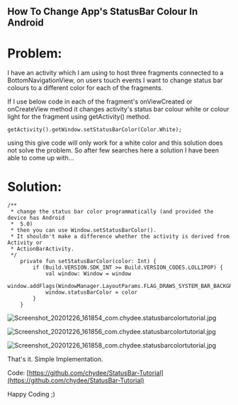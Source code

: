 ## How To Change App's StatusBar Colour In Android

# Problem: 

I have an activity which I am using to host three fragments connected to a BottomNavigationView, on users touch events I want to change status bar colours to a different color for each of the fragments.

If I use below code in each of the fragment's onViewCreated or onCreateView method it changes activity's status bar colour white or colour light for the fragment using getActivity() method. 


```
getActivity().getWindow.setStatusBarColor(Color.White); 

``` 
using this give code will only work for a white color and this solution does not solve the problem. So after few searches here a solution I have been able to come up with...

# Solution:



```
/**
 * change the status bar color programmatically (and provided the device has Android 
 *  5.0)
 * then you can use Window.setStatusBarColor().
 * It shouldn't make a difference whether the activity is derived from Activity or 
 * ActionBarActivity.
 */
    private fun setStatusBarColor(color: Int) {
        if (Build.VERSION.SDK_INT >= Build.VERSION_CODES.LOLLIPOP) {
            val window: Window = window 
            window.addFlags(WindowManager.LayoutParams.FLAG_DRAWS_SYSTEM_BAR_BACKGROUNDS)
            window.statusBarColor = color
        }
    }

``` 


![Screenshot_20201226_161854_com.chydee.statusbarcolortutorial.jpg](https://cdn.hashnode.com/res/hashnode/image/upload/v1608997380197/McPIT77VM.jpeg)


![Screenshot_20201226_161856_com.chydee.statusbarcolortutorial.jpg](https://cdn.hashnode.com/res/hashnode/image/upload/v1608997421176/7yE7W4xzz.jpeg)



![Screenshot_20201226_161858_com.chydee.statusbarcolortutorial.jpg](https://cdn.hashnode.com/res/hashnode/image/upload/v1608997429897/TIbV8hAP9.jpeg)


That's it. Simple Implementation.

Code:  [https://github.com/chydee/StatusBar-Tutorial](https://github.com/chydee/StatusBar-Tutorial)

Happy Coding ;)

 